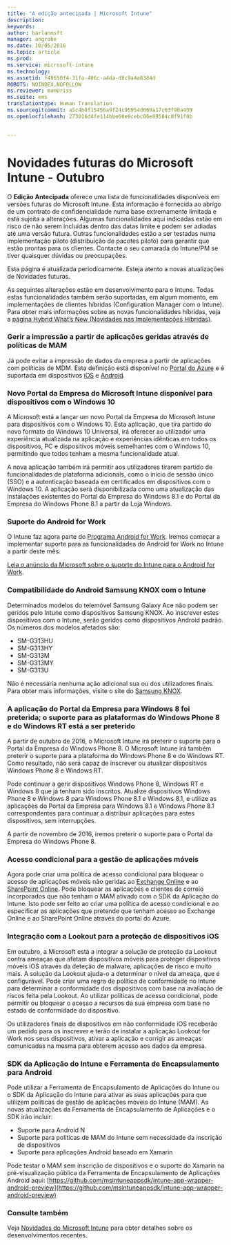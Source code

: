 ```yaml
---
title: "A edição antecipada | Microsoft Intune"
description: 
keywords: 
author: barlanmsft
manager: angrobe
ms.date: 10/05/2016
ms.topic: article
ms.prod: 
ms.service: microsoft-intune
ms.technology: 
ms.assetid: f49650f4-31fa-406c-a4da-d8c9a4a8384d
ROBOTS: NOINDEX,NOFOLLOW
ms.reviewer: mamoriss
ms.suite: ems
translationtype: Human Translation
ms.sourcegitcommit: a5c4b0f15456a9f24c95954d669a17c63f96a459
ms.openlocfilehash: 273016d4fe114bbe60e9cebc06e89584c8f91f0b


---
```


# Novidades futuras do Microsoft Intune - Outubro
O **Edição Antecipada** oferece uma lista de funcionalidades disponíveis em versões futuras do Microsoft Intune. Esta informação é fornecida ao abrigo de um contrato de confidencialidade numa base extremamente limitada e está sujeita a alterações. Algumas funcionalidades aqui indicadas estão em risco de não serem incluídas dentro das datas limite e podem ser adiadas até uma versão futura. Outras funcionalidades estão a ser testadas numa implementação piloto (distribuição de pacotes piloto) para garantir que estão prontas para os clientes. Contacte o seu camarada do Intune/PM se tiver quaisquer dúvidas ou preocupações.

Esta página é atualizada periodicamente. Esteja atento a novas atualizações de Novidades futuras.

As seguintes alterações estão em desenvolvimento para o Intune. Todas estas funcionalidades também serão suportadas, em algum momento, em implementações de clientes híbridas (Configuration Manager com o Intune). Para obter mais informações sobre as novas funcionalidades híbridas, veja a [página Hybrid What’s New (Novidades nas Implementações Híbridas)](https://technet.microsoft.com/en-US/library/mt718155(TechNet.10).aspx).

### Gerir a impressão a partir de aplicações geridas através de políticas de MAM
Já pode evitar a impressão de dados da empresa a partir de aplicações com políticas de MDM. Esta definição está disponível no [Portal do Azure](..deployuse/create-and-deploy-mobile-app-management-policies-with-microsoft-intune.md) e é suportada em dispositivos [iOS](..deployuse/ios-mam-policy-settings) e [Android](..deployuse/android-mam-policy-settings).
<!--TFS 1014328-->

### Novo Portal da Empresa do Microsoft Intune disponível para dispositivos com o Windows 10
A Microsoft está a lançar um novo Portal da Empresa do Microsoft Intune para dispositivos com o Windows 10. Esta aplicação, que tira partido do novo formato do Windows 10 Universal, irá oferecer ao utilizador uma experiência atualizada na aplicação e experiências idênticas em todos os dispositivos, PC e dispositivos móveis semelhantes com o Windows 10, permitindo que todos tenham a mesma funcionalidade atual.

A nova aplicação também irá permitir aos utilizadores tirarem partido de funcionalidades de plataforma adicionais, como o início de sessão único (SSO) e a autenticação baseada em certificados em dispositivos com o Windows 10. A aplicação será disponibilizada como uma atualização das instalações existentes do Portal da Empresa do Windows 8.1 e do Portal da Empresa do Windows Phone 8.1 a partir da Loja Windows.
<!--TFS 1016502-->

### Suporte do Android for Work

O Intune faz agora parte do [Programa Android for Work](https://enterprise.google.com/android/partners/). Iremos começar a implementar suporte para as funcionalidades do Android for Work no Intune a partir deste mês.

[Leia o anúncio da Microsoft sobre o suporte do Intune para o Android for Work](https://blogs.technet.microsoft.com/enterprisemobility/2016/09/12/microsoft-intune-support-for-android-for-work/).

<!---This month, some newly provisioned Intune tenants will start seeing the Android for Work features. We will announce later when existing tenants will begin to see this feature.--->
<!--TFS 1043303-->

### Compatibilidade do Android Samsung KNOX com o Intune

Determinados modelos do telemóvel Samsung Galaxy Ace não podem ser geridos pelo Intune como dispositivos Samsung KNOX. Ao inscrever estes dispositivos com o Intune, serão geridos como dispositivos Android padrão.
Os números dos modelos afetados são:

* SM-G313HU
* SM-G313HY
* SM-G313M
* SM-G313MY
* SM-G313U

Não é necessária nenhuma ação adicional sua ou dos utilizadores finais.
Para obter mais informações, visite o site do [Samsung KNOX](https://www.samsungknox.com).

<!--TFS 1173566 iX blurb provided by Barry; requires PM signoff

### Multi-factor authentication for Android and iOS enrollment

In addition to Windows 8.1 and later, administrators can now enable multi-factor authentication for Android and iOS devices in the Microsoft Intune Enrollment application. -->    

### A aplicação do Portal da Empresa para Windows 8 foi preterida; o suporte para as plataformas do Windows Phone 8 e do Windows RT está a ser preterido
A partir de outubro de 2016, o Microsoft Intune irá preterir o suporte para o Portal da Empresa do Windows Phone 8. O Microsoft Intune irá também preterir o suporte para a plataforma do Windows Phone 8 e do Windows RT. Como resultado, não será capaz de inscrever ou atualizar dispositivos Windows Phone 8 e Windows RT.

Pode continuar a gerir dispositivos Windows Phone 8, Windows RT e Windows 8 que já tenham sido inscritos. Atualize dispositivos Windows Phone 8 e Windows 8 para Windows Phone 8.1 e Windows 8.1, e utilize as aplicações do Portal da Empresa para Windows 8.1 e Windows Phone 8.1 correspondentes para continuar a distribuir aplicações para estes dispositivos, sem interrupções.

A partir de novembro de 2016, iremos preterir o suporte para o Portal da Empresa do Windows Phone 8.
<!--TFS 1255391-->

### Acesso condicional para a gestão de aplicações móveis
Agora pode criar uma política de acesso condicional para bloquear o acesso de aplicações móveis não geridas ao [Exchange Online](..deployuse/restrict-access-to-exchange-online-with-microsoft-intune.md) e ao [SharePoint Online](..deployuse/restrict-access-to-sharepoint-online-with-microsoft-intune.md). Pode bloquear as aplicações e clientes de correio incorporados que não tenham o MAM ativado com o SDK da Aplicação do Intune.  Isto pode ser feito ao criar uma política de acesso condicional e ao especificar as aplicações que pretende que tenham acesso ao Exchange Online e ao SharePoint Online através do portal do Azure.
<!--TFS 1317673-->

<!--TFS 1318014; awaiting approval in notes as to whether to proceed

### "Default" policy is deprecated

To minimize unintentionally assigned profiles, Intune is removing support for the "default" Corporate Device Enrollment profile for Apple Device Enrollment Program (DEP) device serial numbers in the new Azure console. Serial numbers synchronized from an Apple DEP account will initially have no Corporate Device Enrollment profile assigned.  A profile must be assigned manually after synchronization. This change will apply to the new console only. Until the existing Admin console is retired, no change will take place.
-->

<!--TFS 1318023; awaiting approval in notes as to whether to proceed

### Deprecation of row-by-row iOS Details review for iOS device CSV uploads

In order to streamline uploading IMEI numbers for Corporate devices and Apple serial numbers for Configurator enrollment, Intune is removing the row by row review of hardware identifiers already found in the system. This review allows the IT Pro to accept associated Details from the CSV to overwrite the existing details for a hardware identifier already in the system. The review will be replaced by a single option to automatically overwrite Details for all hardware identifiers or ignore new details for existing identifiers. This change will apply to the new console only. Until the existing Admin console is retired, no change will take place.
-->

### Integração com a Lookout para a proteção de dispositivos iOS
Em outubro, a Microsoft está a integrar a solução de proteção da Lookout contra ameaças que afetam dispositivos móveis para proteger dispositivos móveis iOS através da deteção de malware, aplicações de risco e muito mais. A solução da Lookout ajuda-o a determinar o nível da ameaça, que é configurável. Pode criar uma regra de política de conformidade no Intune para determinar a conformidade dos dispositivos com base na avaliação de riscos feita pela Lookout. Ao utilizar políticas de acesso condicional, pode permitir ou bloquear o acesso a recursos da sua empresa com base no estado de conformidade do dispositivo.

Os utilizadores finais de dispositivos em não conformidade iOS receberão um pedido para os inscrever e terão de instalar a aplicação Lookout for Work nos seus dispositivos, ativar a aplicação e corrigir as ameaças comunicadas na mesma para obterem acesso aos dados da empresa.
<!--TFS 1319493-->

### SDK da Aplicação do Intune e Ferramenta de Encapsulamento para Android
Pode utilizar a Ferramenta de Encapsulamento de Aplicações do Intune ou o SDK da Aplicação do Intune para ativar as suas aplicações para que utilizem políticas de gestão de aplicações móveis do Intune (MAM). As novas atualizações da Ferramenta de Encapsulamento de Aplicações e o SDK irão incluir:

* Suporte para Android N
* Suporte para políticas de MAM do Intune sem necessidade da inscrição de dispositivos
* Suporte para aplicações Android baseado em Xamarin

Pode testar o MAM sem inscrição de dispositivos e o suporte do Xamarin na pré-visualização pública da Ferramenta de Encapsulamento de Aplicações Android aqui: [https://github.com/msintuneappsdk/intune-app-wrapper-android-preview](https://github.com/msintuneappsdk/intune-app-wrapper-android-preview)
<!--TFS 1319511; please create new TFS entry for WN text associated with this TFS item-->

<!--TFS 1319613; no iX review on PM text blurb

### Private preview customers using MAM Conditional Access will have their policies reset

Due to changes in the policy structure for Conditional Access for Mobile App Management, any existing policies that were set by customers through the private preview will be removed. Customers will need to set new policies once the change is made. The timing will coincide with the October service update.
-->

### Consulte também
Veja [Novidades do Microsoft Intune](whats-new-in-microsoft-intune.md) para obter detalhes sobre os desenvolvimentos recentes.



<!--HONumber=Oct16_HO1-->


